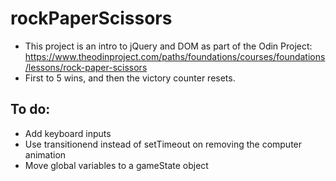 # rockPaperScissors
- This project is an intro to jQuery and DOM as part of the Odin Project: https://www.theodinproject.com/paths/foundations/courses/foundations/lessons/rock-paper-scissors
- First to 5 wins, and then the victory counter resets.

## To do:
- Add keyboard inputs
- Use transitionend instead of setTimeout on removing the computer animation
- Move global variables to a gameState object 